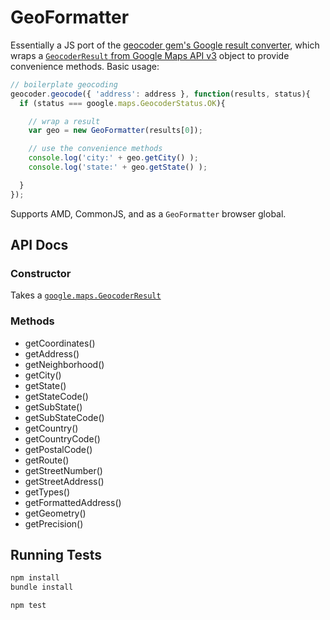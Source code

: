 # GeoFormatter

Essentially a JS port of the [geocoder gem's Google result converter](https://github.com/alexreisner/geocoder/blob/master/lib/geocoder/results/google.rb), which wraps a [`GeocoderResult` from Google Maps API v3](https://developers.google.com/maps/documentation/javascript/reference#GeocoderResult) object to provide convenience methods.  Basic usage:

```javascript
// boilerplate geocoding
geocoder.geocode({ 'address': address }, function(results, status){
  if (status === google.maps.GeocoderStatus.OK){

    // wrap a result
    var geo = new GeoFormatter(results[0]);

    // use the convenience methods
    console.log('city:' + geo.getCity() );
    console.log('state:' + geo.getState() );

  }
});
```

Supports AMD, CommonJS, and as a `GeoFormatter` browser global.

## API Docs

### Constructor

Takes a [`google.maps.GeocoderResult`](https://developers.google.com/maps/documentation/javascript/reference#GeocoderResult)

### Methods

* getCoordinates()
* getAddress()
* getNeighborhood()
* getCity()
* getState()
* getStateCode()
* getSubState()
* getSubStateCode()
* getCountry()
* getCountryCode()
* getPostalCode()
* getRoute()
* getStreetNumber()
* getStreetAddress()
* getTypes()
* getFormattedAddress()
* getGeometry()
* getPrecision()

## Running Tests

```bash
npm install
bundle install

npm test
```
